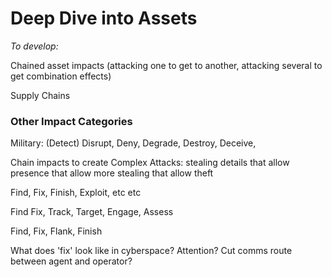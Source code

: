 # Deep Dive into Assets

*To develop:*

Chained asset impacts (attacking one to get to another, attacking several to get combination effects)

Supply Chains



### Other Impact Categories

Military: (Detect) Disrupt, Deny, Degrade, Destroy, Deceive, 

Chain impacts to create Complex Attacks: stealing details that allow presence that allow more stealing that allow theft

Find, Fix, Finish, Exploit, etc etc

Find Fix, Track, Target, Engage, Assess 

Find, Fix, Flank, Finish

What does 'fix' look like in cyberspace? Attention? Cut comms route between agent and operator?





